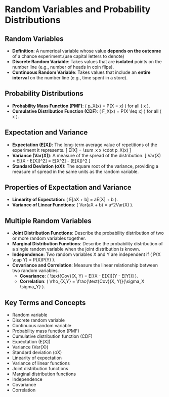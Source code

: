 # Random Variables and Probability Distributions

## Random Variables
- **Definition**: A numerical variable whose value **depends on the outcome** of a chance experiment.(use capital letters to denote)
- **Discrete Random Variable**: Takes values that are **isolated** points on the number line (e.g., number of heads in coin flips).
- **Continuous Random Variable**: Takes values that include an **entire interval** on the number line (e.g., time spent in a store).

## Probability Distributions
- **Probability Mass Function (PMF)**: \( p_X(x) = P(X = x) \) for all \( x \).
- **Cumulative Distribution Function (CDF)**: \( F_X(x) = P(X \leq x) \) for all \( x \).

## Expectation and Variance
- **Expectation (E[X])**: The long-term average value of repetitions of the experiment it represents.
  \[
  E[X] = \sum_x x \cdot p_X(x)
  \]
- **Variance (Var(X))**: A measure of the spread of the distribution.
  \[
  Var(X) = E[(X - E[X])^2] = E[X^2] - (E[X])^2
  \]
- **Standard Deviation (σX)**: The square root of the variance, providing a measure of spread in the same units as the random variable.

## Properties of Expectation and Variance
- **Linearity of Expectation**: \( E[aX + b] = aE[X] + b \).
- **Variance of Linear Functions**: \( Var(aX + b) = a^2Var(X) \).

## Multiple Random Variables
- **Joint Distribution Functions**: Describe the probability distribution of two or more random variables together.
- **Marginal Distribution Functions**: Describe the probability distribution of a single random variable when the joint distribution is known.
- **Independence**: Two random variables X and Y are independent if \( P(X \cap Y) = P(X)P(Y) \).
- **Covariance and Correlation**: Measure the linear relationship between two random variables.
  - **Covariance**: \( \text{Cov}(X, Y) = E[(X - E[X])(Y - E[Y])] \).
  - **Correlation**: \( \rho_{X,Y} = \frac{\text{Cov}(X, Y)}{\sigma_X \sigma_Y} \).

## Key Terms and Concepts
- Random variable
- Discrete random variable
- Continuous random variable
- Probability mass function (PMF)
- Cumulative distribution function (CDF)
- Expectation (E[X])
- Variance (Var(X))
- Standard deviation (σX)
- Linearity of expectation
- Variance of linear functions
- Joint distribution functions
- Marginal distribution functions
- Independence
- Covariance
- Correlation
